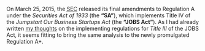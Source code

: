 <p class="lede">On March 25, 2015, the <abbr title="Securities and Exchange Commission">SEC</abbr> released its final amendments to Regulation A under the <cite>Securities Act of 1933</cite> (the <strong>“SA”</strong>), which implements Title IV of the <cite>Jumpstart Our Business Startups Act</cite> (the <strong>“JOBS Act”</strong>). As I had already written <a href="http://lucasktlee.com/2014/08/02/the-problems-with-equity-crowdfunding/">my thoughts</a> on the implementing regulations for <cite>Title III</cite> of the <abbr>JOBS</abbr> Act, it seems fitting to bring the same analysis to the newly promulgated Regulation A+.</p>

